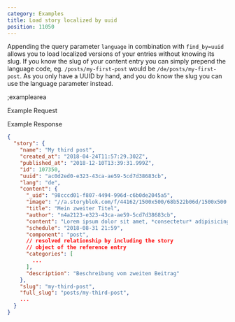 ```yaml
---
category: Examples
title: Load story localized by uuid
position: 11050
---
```


Appending the query parameter `language` in combination with `find_by=uuid` allows you to load localized versions of your entries without knowing its slug. If you know the slug of your content entry you can simply prepend the language code, eg. `/posts/my-first-post` would be `/de/posts/my-first-post`. As you only have a UUID by hand, and you do know the slug you can use the language parameter instead.

;examplearea

Example Request

<RequestExample url="https://api.storyblok.com/v1/cdn/stories/c0d2ed0-e323-43ca-ae59-5cd7d38683cb?token=ask9soUkv02QqbZgmZdeDAtt&language=de&find_by=uuid"></RequestExample>

Example Response

```json
{  
  "story": {
    "name": "My third post",
    "created_at": "2018-04-24T11:57:29.302Z",
    "published_at": "2018-12-10T13:39:31.999Z",
    "id": 107350,
    "uuid": "ac0d2ed0-e323-43ca-ae59-5cd7d38683cb",
    "lang": "de",
    "content": {
      "_uid": "98cccd01-f807-4494-996d-c6b0de2045a5",
      "image": "//a.storyblok.com/f/44162/1500x500/68b522b06d/1500x500.jpeg",
      "title": "Mein zweiter Titel",
      "author": "n4a2123-e323-43ca-ae59-5cd7d38683cb",
      "content": "Lorem ipsum dolor sit amet, *consectetur* adipisicing elit, sed do eiusmod\ntempor incididunt ut **labore et dolore magna aliqua**.",
      "schedule": "2018-08-31 21:59",
      "component": "post",
      // resolved relationship by including the story 
      // object of the reference entry
      "categories": [
        ...
      ],
      "description": "Beschreibung vom zweiten Beitrag"
    },
    "slug": "my-third-post",
    "full_slug": "posts/my-third-post",
    ...
  }
}
```
